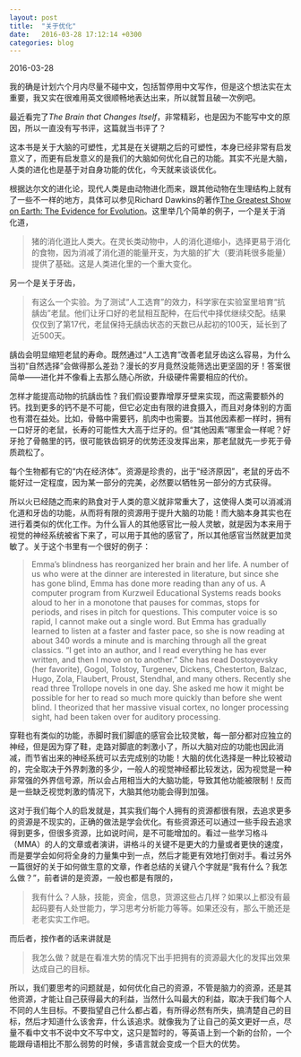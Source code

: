 ```yaml
---
layout: post
title:  "关于优化"
date:   2016-03-28 17:12:14 +0300
categories: blog
---
```


2016-03-28

我的确是计划六个月内尽量不碰中文，包括暂停用中文写作，但是这个想法实在太重要，我又实在很难用英文很顺畅地表达出来，所以就暂且破一次例吧。

最近看完了*The Brain that Changes Itself*，非常精彩，也是因为不能写中文的原因，所以一直没有写书评，这篇就当书评了？

这本书是关于大脑的可塑性，尤其是在关键期之后的可塑性，本身已经非常有启发意义了，而更有启发意义的是我们的大脑如何优化自己的功能。其实不光是大脑，人类的进化也是基于对自身功能的优化，今天就来谈谈优化。

根据达尔文的进化论，现代人类是由动物进化而来，跟其他动物在生理结构上就有了一些不一样的地方，具体可以参见Richard Dawkins的著作[The Greatest Show on Earth: The Evidence for Evolution](https://en.wikipedia.org/wiki/The_Greatest_Show_on_Earth:_The_Evidence_for_Evolution)。这里举几个简单的例子，一个是关于消化道，

>猪的消化道比人类大。在灵长类动物中，人的消化道缩小，选择更易于消化的食物，因为消减了消化道的能量开支，为大脑的扩大（要消耗很多能量）提供了基础。这是人类进化里的一个重大变化。

另一个是关于牙齿，

>有这么一个实验。为了测试“人工选育”的效力，科学家在实验室里培育“抗龋齿”老鼠。他们让牙口好的老鼠相互配种，在后代中择优继续交配。结果仅仅到了第17代，老鼠保持无龋齿状态的天数已从起初的100天，延长到了近500天。
>
龋齿会明显缩短老鼠的寿命。既然通过“人工选育”改善老鼠牙齿这么容易，为什么当初“自然选择”会做得那么差劲？漫长的岁月竟然没能筛选出更坚固的牙！答案很简单——进化并不像看上去那么随心所欲，升级硬件需要相应的代价。
>
怎样才能提高动物的抗龋齿性？我们假设要靠增厚牙壁来实现，而这需要额外的钙。找到更多的钙不是不可能，但它必定由有限的进食摄入，而且对身体别的方面也有潜在益处。比如，骨骼中需要钙，肌肉中也需要。当其他因素都一样时，拥有一口好牙的老鼠，长寿的可能性大大高于烂牙的。但“其他因素”哪里会一样呢？好牙抢了骨骼里的钙，很可能铁齿铜牙的优势还没发挥出来，那老鼠就先一步死于骨质疏松了。
>
每个生物都有它的“内在经济体”。资源是珍贵的，出于“经济原因”，老鼠的牙齿不能好过一定程度，因为某一部分的完美，必然要以牺牲另一部分的方式获得。

所以火已经随之而来的熟食对于人类的意义就非常重大了，这使得人类可以消减消化道和牙齿的功能，从而将有限的资源用于提升大脑的功能！而大脑本身其实也在进行着类似的优化工作。为什么盲人的其他感官比一般人灵敏，就是因为本来用于视觉的神经系统被省下来了，可以用于其他的感官了，所以其他感官当然就更加灵敏了。关于这个书里有一个很好的例子：

>Emma’s blindness has reorganized her brain and her life. A number of us who were at the dinner are interested in literature, but since she has gone blind, Emma has done more reading than any of us. A computer program from Kurzweil Educational Systems reads books aloud to her in a monotone that pauses for commas, stops for periods, and rises in pitch for questions. This computer voice is so rapid, I cannot make out a single word. But Emma has gradually learned to listen at a faster and faster pace, so she is now reading at about 340 words a minute and is marching through all the great classics. “I get into an author, and I read everything he has ever written, and then I move on to another.” She has read Dostoyevsky (her favorite), Gogol, Tolstoy, Turgenev, Dickens, Chesterton, Balzac, Hugo, Zola, Flaubert, Proust, Stendhal, and many others. Recently she read three Trollope novels in one day. She asked me how it might be possible for her to read so much more quickly than before she went blind. I theorized that her massive visual cortex, no longer processing sight, had been taken over for auditory processing.

穿鞋也有类似的功能，赤脚时我们脚底的感官会比较灵敏，每一部分都对应独立的神经，但是因为穿了鞋，走路对脚底的刺激小了，所以大脑对应的功能也因此消减，而节省出来的神经系统可以去完成别的功能！大脑的优化选择是一种比较被动的，完全取决于外界刺激的多少，一般人的视觉神经都比较发达，因为视觉是一种非常强的外界信号源，所以会占用相当大的大脑功能，导致其他功能被限制！反而是一些缺乏视觉刺激的情况下，大脑其他功能会得到加强。

这对于我们每个人的启发就是，其实我们每个人拥有的资源都很有限，去追求更多的资源是不现实的，正确的做法是学会优化。有些资源还可以通过一些手段去追求得到更多，但很多资源，比如说时间，是不可能增加的。看过一些学习格斗（MMA）的人的文章或者演讲，讲格斗的关键不是更大的力量或者更快的速度，而是要学会如何将全身的力量集中到一点，然后才能更有效地打倒对手。看过另外一篇很好的关于如何做生意的文章，作者总结的关键八个字就是“我有什么？我怎么做？”，前者讲的是资源，一般也都是有限的，

>我有什么？人脉，技能，资金，信息，货源这些占几样？如果以上都没有最起码要有人处世能力，学习思考分析能力等等。如果还没有，那么干脆还是老老实实工作吧。

而后者，按作者的话来讲就是

>我怎么做？就是在看准大势的情况下出手把拥有的资源最大化的发挥出效果达成自己的目标。

所以，我们要思考的问题就是，如何优化自己的资源，不管是脑力的资源，还是其他资源，才能让自己获得最大的利益，当然什么叫最大的利益，取决于我们每个人不同的人生目标。不要指望自己什么都占着，有所得必然有所失，搞清楚自己的目标，然后才知道什么该舍弃，什么该追求。就像我为了让自己的英文更好一点，尽量不看中文书不说中文不写中文，这只是暂时的，等英语上到一个新的台阶，一个能跟母语相比不那么弱势的时候，多语言就会变成一个巨大的优势。
